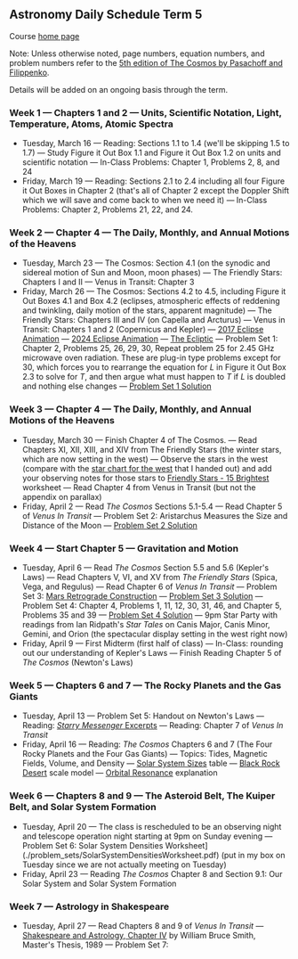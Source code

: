 ## Astronomy Daily Schedule Term 5

Course [home page](./)

Note: Unless otherwise noted, page numbers, equation numbers, and problem numbers refer to the [5th edition of The Cosmos by Pasachoff and Filippenko](https://www.amazon.com/Cosmos-Astronomy-New-Millennium/dp/1108431380).

Details will be added on an ongoing basis through the term.

### Week 1 &mdash; Chapters 1 and 2 &mdash; Units, Scientific Notation, Light, Temperature, Atoms, Atomic Spectra

* Tuesday, March 16 &mdash; Reading: Sections 1.1 to 1.4 (we'll be skipping 1.5 to 1.7) &mdash; Study Figure it Out Box 1.1 and Figure it Out Box 1.2 on units and scientific notation &mdash; In-Class Problems: Chapter 1, Problems 2, 8, and 24
* Friday, March 19 &mdash; Reading: Sections 2.1 to 2.4 including all four Figure it Out Boxes in Chapter 2 (that's all of Chapter 2 except the Doppler Shift which we will save and come back to when we need it) &mdash; In-Class Problems: Chapter 2, Problems 21, 22, and 24.

### Week 2 &mdash; Chapter 4 &mdash; The Daily, Monthly, and Annual Motions of the Heavens

* Tuesday, March 23 &mdash; The Cosmos: Section 4.1 (on the synodic and sidereal motion of Sun and Moon, moon phases) &mdash; The Friendly Stars: Chapters I and II &mdash; Venus in Transit: Chapter 3
* Friday, March 26 &mdash; The Cosmos: Sections 4.2 to 4.5, including Figure it Out Boxes 4.1 and Box 4.2 (eclipses, atmospheric effects of reddening and twinkling, daily motion of the stars, apparent magnitude)  &mdash; The Friendly Stars: Chapters III and IV (on Capella and Arcturus) &mdash; Venus in Transit: Chapters 1 and 2 (Copernicus and Kepler) &mdash; [2017 Eclipse Animation](https://youtu.be/yKFPL9xBe_U) &mdash; [2024 Eclipse Animation](https://eclipse.gsfc.nasa.gov/SEpath/SEpath2001/SE2024Apr08Tpath.html) &mdash; [The Ecliptic](https://youtu.be/eeQwYrfmvoQ) &mdash; Problem Set 1: Chapter 2, Problems 25, 26, 29, 30, Repeat problem 25 for 2.45 GHz microwave oven radiation. These are plug-in type problems except for 30, which forces you to rearrange the equation for *L* in Figure it Out Box 2.3 to solve for *T*, and then argue what must happen to *T* if *L* is doubled and nothing else changes &mdash; [Problem Set 1 Solution](./problem_sets/Astro-PS01.pdf)

### Week 3 &mdash; Chapter 4 &mdash; The Daily, Monthly, and Annual Motions of the Heavens

* Tuesday, March 30 &mdash; Finish Chapter 4 of The Cosmos. &mdash; Read Chapters XI, XII, XIII, and XIV from The Friendly Stars (the winter stars, which are now setting in the west) &mdash; Observe the stars in the west (compare with the [star chart for the west](./resources/StarChartWest-2021-03-26.png) that I handed out) and add your observing notes for those stars to [Friendly Stars - 15 Brightest](./resources/FriendlyStars-15Brightest.pdf) worksheet &mdash; Read Chapter 4 from Venus in Transit (but not the appendix on parallax)
* Friday, April 2 &mdash; Read *The Cosmos* Sections 5.1-5.4 &mdash; Read Chapter 5 of *Venus In Transit* &mdash; Problem Set 2: Aristarchus Measures the Size and Distance of the Moon &mdash; [Problem Set 2 Solution](./problem_sets/Astro-PS02.pdf)

### Week 4 &mdash; Start Chapter 5 &mdash; Gravitation and Motion

* Tuesday, April 6 &mdash; Read *The Cosmos* Section 5.5 and 5.6 (Kepler's Laws) &mdash; Read Chapters V, VI, and XV from *The Friendly Stars* (Spica, Vega, and Regulus) &mdash; Read Chapter 6 of *Venus In Transit* &mdash; Problem Set 3: [Mars Retrograde Construction](./resources/MarsRetrogradeConstruction-2021-04-02.pdf) &mdash; [Problem Set 3 Solution](./problem_sets/Astro-PS03.pdf) &mdash; Problem Set 4: Chapter 4, Problems 1, 11, 12, 30, 31, 46, and Chapter 5, Problems 35 and 39 &mdash; [Problem Set 4 Solution](./problem_sets/Astro-PS04.pdf) &mdash; 9pm Star Party with readings from Ian Ridpath's *Star Tales* on Canis Major, Canis Minor, Gemini, and Orion (the spectacular display setting in the west right now)
* Friday, April 9 &mdash; First Midterm (first half of class) &mdash; In-Class: rounding out our understanding of Kepler's Laws &mdash; Finish Reading Chapter 5 of *The Cosmos* (Newton's Laws) 

### Week 5 &mdash; Chapters 6 and 7 &mdash; The Rocky Planets and the Gas Giants

* Tuesday, April 13 &mdash; Problem Set 5: Handout on Newton's Laws &mdash; Reading: [*Starry Messenger* Excerpts](./resources/StarryMessengerExcerpts.pdf) &mdash; Reading: Chapter 7 of *Venus In Transit*
* Friday, April 16 &mdash; Reading: *The Cosmos* Chapters 6 and 7 (The Four Rocky Planets and the Four Gas Giants) &mdash; Topics: Tides, Magnetic Fields, Volume, and Density &mdash; [Solar System Sizes](./resources/SolarSystemSizes.pdf) table &mdash; [Black Rock Desert](https://vimeo.com/139407849) scale model &mdash; [Orbital Resonance](https://youtu.be/Qyn64b4LNJ0) explanation

### Week 6 &mdash; Chapters 8 and 9 &mdash; The Asteroid Belt, The Kuiper Belt, and Solar System Formation

* Tuesday, April 20 &mdash; The class is rescheduled to be an observing night and telescope operation night starting at 9pm on Sunday evening &mdash; Problem Set 6: Solar System Densities Worksheet](./problem_sets/SolarSystemDensitiesWorksheet.pdf) (put in my box on Tuesday since we are not actually meeting on Tuesday)
* Friday, April 23 &mdash; Reading *The Cosmos* Chapter 8 and Section 9.1: Our Solar System and Solar System Formation

### Week 7 &mdash; Astrology in Shakespeare

* Tuesday, April 27 &mdash;  Read Chapters 8 and 9 of *Venus In Transit* &mdash; [Shakespeare and Astrology, Chapter IV](https://scholarship.richmond.edu/cgi/viewcontent.cgi?article=2094&context=masters-theses) by William Bruce Smith, Master's Thesis, 1989 &mdash; Problem Set 7: 

